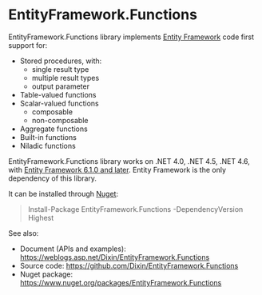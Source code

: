 <h1>EntityFramework.Functions</h1><p>EntityFramework.Functions library implements <a href="https://en.wikipedia.org/wiki/Entity_Framework" target="_blank">Entity Framework</a> code first support for:</p><ul><li>Stored procedures, with:<ul><li>single result type</li><li>multiple result types</li><li>output parameter</li></ul></li>
<li>Table-valued functions</li><li>Scalar-valued functions<ul><li>composable</li><li>non-composable</li></ul></li><li>Aggregate functions</li><li>Built-in functions</li><li>Niladic functions</li></ul><p>EntityFramework.Functions library works on .NET 4.0, .NET 4.5, .NET 4.6, with <a href="https://msdn.microsoft.com/en-us/data/jj574253.aspx" target="_blank">Entity Framework 6.1.0 and later</a>. Entity Framework is the only dependency of this library.</p><p>It can be installed through <a href="https://www.nuget.org/packages/EntityFramework.Functions" target="_blank">Nuget</a>:</p><blockquote><p>Install-Package EntityFramework.Functions -DependencyVersion Highest</p></blockquote><p>See also:</p><ul><li>Document (APIs and examples): <a title="https://weblogs.asp.net/Dixin/EntityFramework.Functions" href="https://weblogs.asp.net/Dixin/EntityFramework.Functions" target="_blank">https://weblogs.asp.net/Dixin/EntityFramework.Functions</a></li><li>Source code: <a title="https://github.com/Dixin/EntityFramework.Functions" href="https://github.com/Dixin/EntityFramework.Functions" target="_blank">https://github.com/Dixin/EntityFramework.Functions</a></li><li>Nuget package: <a title="https://www.nuget.org/packages/EntityFramework.Functions" href="https://www.nuget.org/packages/EntityFramework.Functions">https://www.nuget.org/packages/EntityFramework.Functions</a></li></ul>
